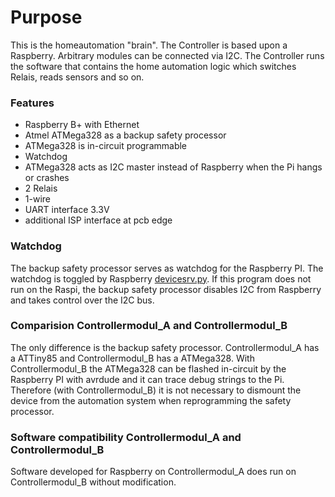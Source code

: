 # Purpose
This is the homeautomation "brain". The Controller is based upon a Raspberry. Arbitrary modules can be connected via I2C.
The Controller runs the software that contains the home automation logic which switches Relais, reads sensors and so on.

### Features
- Raspberry B+ with Ethernet 
- Atmel ATMega328 as a backup safety processor
- ATMega328 is in-circuit programmable
- Watchdog
- ATMega328 acts as I2C master instead of Raspberry when the Pi hangs or crashes
- 2 Relais
- 1-wire
- UART interface 3.3V
- additional ISP interface at pcb edge

### Watchdog
The backup safety processor serves as watchdog for the Raspberry PI. The watchdog is toggled by Raspberry [devicesrv.py](https://github.com/tinytronix/homeautomation/blob/master/Software/Controller/devicesrv.py). If this program does not run on the Raspi, the backup safety processor disables I2C from Raspberry and takes control over the I2C bus. 

### Comparision Controllermodul_A and Controllermodul_B
The only difference is the backup safety processor. Controllermodul_A has a ATTiny85 and Controllermodul_B has a ATMega328.
With Controllermodul_B the ATMega328 can be flashed in-circuit by the Raspberry PI with avrdude and it can trace debug strings to the Pi. Therefore (with Controllermodul_B) it is not necessary to dismount the device from the automation system when reprogramming the safety processor.

### Software compatibility Controllermodul_A and Controllermodul_B
Software developed for Raspberry on Controllermodul_A does run on Controllermodul_B without modification.
